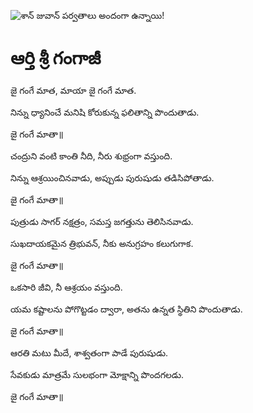 ![శాన్ జువాన్ పర్వతాలు అందంగా ఉన్నాయి!](lib/images/img.png "శాన్ జువాన్ పర్వతాలు")

# ఆర్తి శ్రీ గంగాజీ

జై గంగే మాత, మాయా జై గంగే మాత.

 నిన్ను ధ్యానించే మనిషి కోరుకున్న ఫలితాన్ని పొందుతాడు.

జై గంగే మాతా॥

చంద్రుని వంటి కాంతి నీది, నీరు శుభ్రంగా వస్తుంది.

నిన్ను ఆశ్రయించినవాడు, అప్పుడు పురుషుడు తడిసిపోతాడు.

జై గంగే మాతా॥

పుత్రుడు సాగర్ నక్షత్రం, సమస్త జగత్తును తెలిసినవాడు.

సుఖదాయకమైన త్రిభువన్, నీకు అనుగ్రహం కలుగుగాక.

జై గంగే మాతా॥

ఒకసారి జీవి, నీ ఆశ్రయం వస్తుంది.

యమ కష్టాలను పోగొట్టడం ద్వారా, అతను ఉన్నత స్థితిని పొందుతాడు.

జై గంగే మాతా॥

ఆరతి మటు మీదే, శాశ్వతంగా పాడే పురుషుడు.

సేవకుడు మాత్రమే సులభంగా మోక్షాన్ని పొందగలడు.

జై గంగే మాతా॥